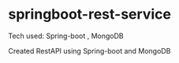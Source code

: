 # springboot-rest-service

Tech used: Spring-boot , MongoDB 

Created RestAPI using Spring-boot and MongoDB
